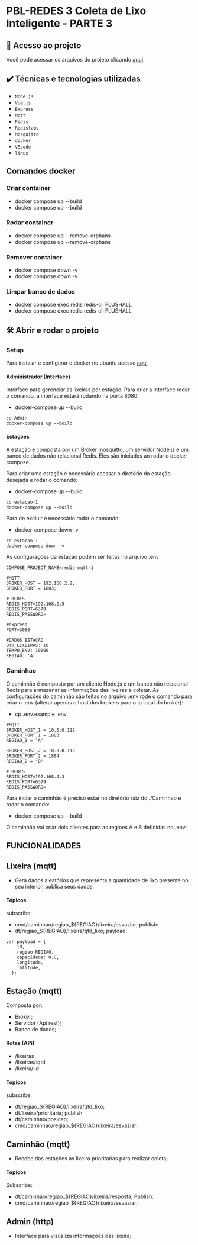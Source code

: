 # PBL-REDES 3 Coleta de Lixo Inteligente - PARTE 3

## 📁 Acesso ao projeto
Você pode acessar os arquivos do projeto clicando [aqui](https://github.com/WesleiSantos/PBL-REDES-MQTT.git).

## ✔️ Técnicas e tecnologias utilizadas

- ``Node.js``
- ``Vue.js``
- ``Express``
- ``Mqtt``
- ``Redis``
- ``Redislabs``
- ``Mosquitto``
- ``docker``
- ``VScode``
- ``linux``

## Comandos docker

### Criar container
- docker compose up --build 
- docker compose up --build 

### Rodar container 
- docker compose up --remove-orphans
- docker compose up --remove-orphans


### Remover container
- docker compose down -v
- docker compose down -v

### Limpar banco de dados
- docker compose exec redis redis-cli FLUSHALL
- docker compose exec redis redis-cli FLUSHALL

## 🛠️ Abrir e rodar o projeto

### Setup
Para instalar e configurar o docker no ubuntu acesse [aqui](https://docs.docker.com/engine/install/ubuntu/)

#### Administrador (Interface)
Interface para gerenciar as lixeiras por estação.
Para criar a interface rodar o comando, a interface estará rodando na porta 8080:
-  docker-compose up --build
```
cd Admin
docker-compose up --build
```



#### Estações

A estação é composta por um Broker mosquitto, um servidor Node.js e um banco de dados não relacional Redis. Eles são iniciados ao rodar o docker compose.

Para criar uma estação é necessário acessar o diretório da estação desejada e rodar o comando:
-  docker-compose up --build
```
cd estacao-1
docker-compose up --build
```

Para de excluir é necessário rodar o comando:
-  docker-compose down -v
```
cd estacao-1
docker-compose down -v
```

As configurações da estação podem ser feitas no arquivo .env
```
COMPOSE_PROJECT_NAME=redis-mqtt-1

#MQTT
BROKER_HOST = 192.168.2.2;
BROKER_PORT = 1883;

# REDIS
REDIS_HOST=192.168.2.5
REDIS_PORT=6379
REDIS_PASSWORD=

#express
PORT=3000

#DADOS ESTACAO
QTD_LIXEIRAS: 10
TEMPO_ENV: 10000
REGIAO: 'A'
```

### Caminhao
O caminhão é composto por um cliente Node.js e um banco não relacional Redis para armazenar as informações das lixeiras a coletar.
As configurações do caminhão são feitas no arquivo .env rode o comando para criar o .env (alterar apenas o host dos brokers para o ip local do broker): 
- cp .env.example .env

```
#MQTT
BROKER_HOST_1 = 10.0.0.112
BROKER_PORT_1 = 1883
REGIAO_1 = "A"

BROKER_HOST_2 = 10.0.0.112
BROKER_PORT_2 = 1884
REGIAO_2 = "B"

# REDIS
REDIS_HOST=192.168.4.3
REDIS_PORT=6379
REDIS_PASSWORD=
```

Para inciar o caminhão é preciso estar no diretório raiz do ./Caminhao e rodar o comando:
- docker compose up --build

O caminhão vai criar dois clientes para as regioes A e B definidas no .env;

## FUNCIONALIDADES

## Lixeira (mqtt)
-   Gera dados aleatórios que representa a quantidade de lixo presente no seu interior, publica seus dados.
#### Tópicos
subscribe:
- cmd/caminhao/regiao_${REGIAO}/lixeira/esvaziar;
publish:
- dt/regiao_${REGIAO}/lixeira/qtd_lixo;
payload:
```
var payload = {
    id,
    regiao:REGIAO,
    capacidade: 0.0,
    longitude,
    latitude,
  };
```

## Estação (mqtt)
Composta por:
- Broker;
- Servidor (Api rest);
- Banco de dados;
#### Rotas (APi)
- /lixeiras
- /lixeiras/:qtd
- /lixeira/:id
#### Tópicos
subscribe:
- dt/regiao_${REGIAO}/lixeira/qtd_lixo;
- dt/lixeira/prioritaria;
publish
- dt/caminhao/posicao;
- cmd/caminhao/regiao_${REGIAO}/lixeira/esvaziar;

## Caminhão (mqtt)
-   Recebe das estações as lixeira prioritárias para realizar coleta;
#### Tópicos
Subscribe:
-  dt/caminhao/regiao_${REGIAO}/lixeira/resposta;
Publish:
-  cmd/caminhao/regiao_${REGIAO}/lixeira/esvaziar;

## Admin (http)
-   Interface para visualiza informações das lixeira;